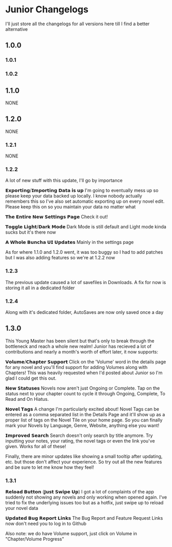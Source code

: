 # Junior Changelogs

I'll just store all the changelogs for all versions here till I find a better alternative

## 1.0.0

### 1.0.1

### 1.0.2

## 1.1.0
NONE

## 1.2.0
NONE

### 1.2.1
NONE

### 1.2.2

A lot of new stuff with this update, I'll go by importance

𝗘𝘅𝗽𝗼𝗿𝘁𝗶𝗻𝗴/𝗜𝗺𝗽𝗼𝗿𝘁𝗶𝗻𝗴 𝗗𝗮𝘁𝗮 𝗶𝘀 𝘂𝗽 I'm going to eventually mess up so please keep your data backed up locally. I know nobody actually
remembers this so I've also set automatic exporting up on every novel edit. Please keep this on so you maintain your data no matter what

𝗧𝗵𝗲 𝗘𝗻𝘁𝗶𝗿𝗲 𝗡𝗲𝘄 𝗦𝗲𝘁𝘁𝗶𝗻𝗴𝘀 𝗣𝗮𝗴𝗲 Check it out!

𝗧𝗼𝗴𝗴𝗹𝗲 𝗟𝗶𝗴𝗵𝘁/𝗗𝗮𝗿𝗸 𝗠𝗼𝗱𝗲 Dark Mode is still default and Light mode kinda sucks but it's there now

𝗔 𝗪𝗵𝗼𝗹𝗲 𝗕𝘂𝗻𝗰𝗵𝗮 𝗨𝗜 𝗨𝗽𝗱𝗮𝘁𝗲𝘀 Mainly in the settings page

As for where 1.1.0 and 1.2.0 went, it was too buggy so I had to add patches but I was also adding features so we're at 1.2.2 now

### 1.2.3

The previous update caused a lot of savefiles in Downloads. A fix for now is storing it all in a dedicated folder

### 1.2.4

Along with it's dedicated folder, AutoSaves are now only saved once a day

## 1.3.0

This Young Master has been silent but that's only to break through the bottleneck and reach a whole new realm! Junior has recieved a lot of contributions and
nearly a month's worth of effort later, it now supports:

𝗩𝗼𝗹𝘂𝗺𝗲/𝗖𝗵𝗮𝗽𝘁𝗲𝗿 𝗦𝘂𝗽𝗽𝗼𝗿𝘁 Click on the 'Volume' word in the details page for any novel and you'll find support for adding Volumes along with
Chapters! This was heavily requested when I'd posted about Junior so I'm glad I could get this out.

𝗡𝗲𝘄 𝗦𝘁𝗮𝘁𝘂𝘀𝗲𝘀 Novels now aren't just Ongoing or Complete. Tap on the status next to your chapter count to cycle it through Ongoing, Complete, To Read
and On Hiatus.

𝗡𝗼𝘃𝗲𝗹 𝗧𝗮𝗴𝘀 A change I'm particularly excited about! Novel Tags can be entered as a comma separated list in the Details Page and it'll show up as a
proper list of tags on the Novel Tile on your home page. So you can finally mark your Novels by Language, Genre, Website, anything else you want!

𝗜𝗺𝗽𝗿𝗼𝘃𝗲𝗱 𝗦𝗲𝗮𝗿𝗰𝗵 Search doesn't only search by title anymore. Try inputting your notes, your rating, the novel tags or even the link you've given.
Works for all of these!

Finally, there are minor updates like showing a small tooltip after updating, etc. but those don't affect your experience. So try out all the new features and
be sure to let me know how they feel!

### 1.3.1

𝗥𝗲𝗹𝗼𝗮𝗱 𝗕𝘂𝘁𝘁𝗼𝗻 (𝗝𝘂𝘀𝘁 𝗦𝘄𝗶𝗽𝗲 𝗨𝗽)
I got a lot of complaints of the app suddenly not showing any novels and only working when opened again. I've tried to fix the underlying issues too but as a hotfix, just swipe up to reload your novel data

𝗨𝗽𝗱𝗮𝘁𝗲𝗱 𝗕𝘂𝗴 𝗥𝗲𝗽𝗼𝗿𝘁 𝗟𝗶𝗻𝗸𝘀
The Bug Report and Feature Request Links now don't need you to log in to Github

Also note: we do have Volume support, just click on Volume in "Chapter/Volume Progress"
